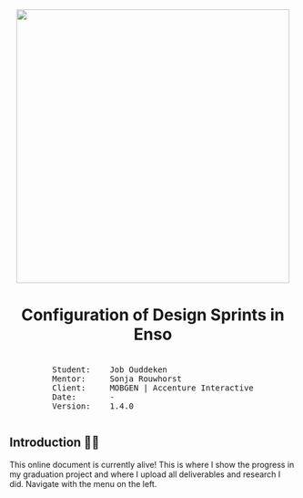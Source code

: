 <img style="width: 480px; margin: 0 auto; display: block;" src="https://mobgen.com/wp-content/uploads/2018/01/mobgen-accenture-interactive-logo-2.png" />
<center>
<h1>Configuration of Design Sprints in Enso</h1>
<pre style="display: inline-block; text-align: left; margin-top: 1.275em">
Student:    Job Ouddeken
Mentor:     Sonja Rouwhorst
Client:     MOBGEN | Accenture Interactive
Date:       -
Version:    1.4.0
</pre>
</center>

## Introduction 🙋🏻‍
This online document is currently alive! This is where I show the progress in my graduation project and where I upload all deliverables and research I did. Navigate with the menu on the left.
